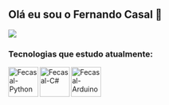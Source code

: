 ## Olá eu sou o Fernando Casal 👋

<div>
  <a href = "https://mail.google.com/mail/u/0/?tab=rm&ogbl#inbox?compose=GTvVlcSMSqcvVZbDdnJHMHgSFngLfQFsNvSDgNSCLvNdXFWnjLmkzjPlKQxXBmgJTcwtxmPSrRXfn"> <img src= "https://img.shields.io/badge/Gmail-D14836?style=for-the-badge&logo=gmail&logoColor=white"></a>

</div>


### Tecnologias que estudo atualmente:

<img align="left" alt="Fecasal-Python" height="60" width="60" src="https://cdn.jsdelivr.net/gh/devicons/devicon/icons/python/python-original-wordmark.svg" />
<img align="left" alt="Fecasal-C#" height="60" width="60" src="https://cdn.jsdelivr.net/gh/devicons/devicon/icons/csharp/csharp-original.svg" />
<img align="center" alt="Fecasal-Arduino" height="60" width="60" src="https://cdn.jsdelivr.net/gh/devicons/devicon/icons/arduino/arduino-original-wordmark.svg" height=43 width=45/>

